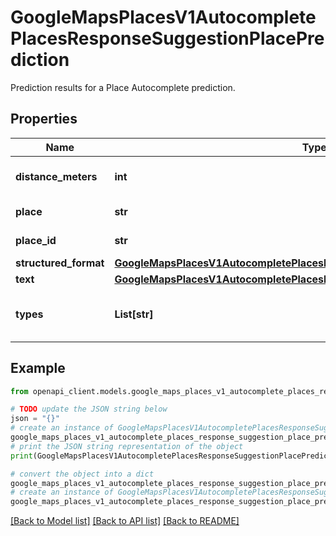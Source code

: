 # GoogleMapsPlacesV1AutocompletePlacesResponseSuggestionPlacePrediction

Prediction results for a Place Autocomplete prediction.

## Properties

Name | Type | Description | Notes
------------ | ------------- | ------------- | -------------
**distance_meters** | **int** | The length of the geodesic in meters from &#x60;origin&#x60; if &#x60;origin&#x60; is specified. Certain predictions such as routes may not populate this field. | [optional] 
**place** | **str** | The resource name of the suggested Place. This name can be used in other APIs that accept Place names. | [optional] 
**place_id** | **str** | The unique identifier of the suggested Place. This identifier can be used in other APIs that accept Place IDs. | [optional] 
**structured_format** | [**GoogleMapsPlacesV1AutocompletePlacesResponseSuggestionStructuredFormat**](GoogleMapsPlacesV1AutocompletePlacesResponseSuggestionStructuredFormat.md) |  | [optional] 
**text** | [**GoogleMapsPlacesV1AutocompletePlacesResponseSuggestionFormattableText**](GoogleMapsPlacesV1AutocompletePlacesResponseSuggestionFormattableText.md) |  | [optional] 
**types** | **List[str]** | List of types that apply to this Place from Table A or Table B in https://developers.google.com/maps/documentation/places/web-service/place-types. A type is a categorization of a Place. Places with shared types will share similar characteristics. | [optional] 

## Example

```python
from openapi_client.models.google_maps_places_v1_autocomplete_places_response_suggestion_place_prediction import GoogleMapsPlacesV1AutocompletePlacesResponseSuggestionPlacePrediction

# TODO update the JSON string below
json = "{}"
# create an instance of GoogleMapsPlacesV1AutocompletePlacesResponseSuggestionPlacePrediction from a JSON string
google_maps_places_v1_autocomplete_places_response_suggestion_place_prediction_instance = GoogleMapsPlacesV1AutocompletePlacesResponseSuggestionPlacePrediction.from_json(json)
# print the JSON string representation of the object
print(GoogleMapsPlacesV1AutocompletePlacesResponseSuggestionPlacePrediction.to_json())

# convert the object into a dict
google_maps_places_v1_autocomplete_places_response_suggestion_place_prediction_dict = google_maps_places_v1_autocomplete_places_response_suggestion_place_prediction_instance.to_dict()
# create an instance of GoogleMapsPlacesV1AutocompletePlacesResponseSuggestionPlacePrediction from a dict
google_maps_places_v1_autocomplete_places_response_suggestion_place_prediction_from_dict = GoogleMapsPlacesV1AutocompletePlacesResponseSuggestionPlacePrediction.from_dict(google_maps_places_v1_autocomplete_places_response_suggestion_place_prediction_dict)
```
[[Back to Model list]](../README.md#documentation-for-models) [[Back to API list]](../README.md#documentation-for-api-endpoints) [[Back to README]](../README.md)


